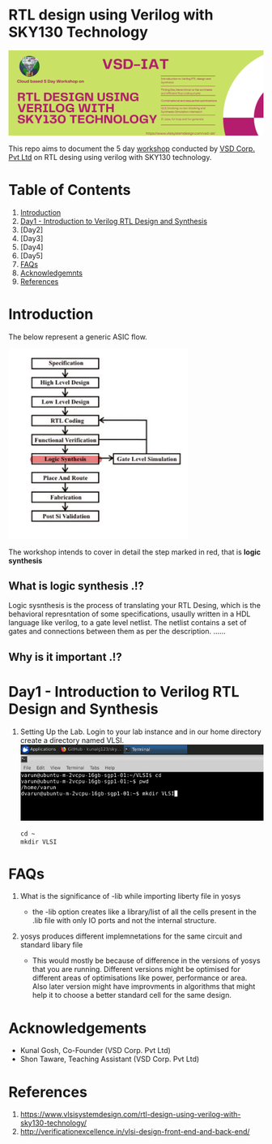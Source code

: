 # RTL design using Verilog with SKY130 Technology

![](/src/img/Verilog-flyer.png)

This repo aims to document the 5 day [workshop](https://www.vlsisystemdesign.com/rtl-design-using-verilog-with-sky130-technology/) conducted by [VSD Corp. Pvt Ltd](https://www.vlsisystemdesign.com/) on RTL desing using verilog with SKY130 technology.

# Table of Contents

1. [Introduction](#introduction)
2. [Day1 - Introduction to Verilog RTL Design and Synthesis](#day1---introduction-to-verilog-rtl-design-and-synthesis)
3. [Day2]
4. [Day3]
5. [Day4]
6. [Day5]
7. [FAQs](#faqs)
8. [Acknowledgemnts](#acknowledgements)
9. [References](#references)


# Introduction
The below represent a generic ASIC flow.

![](/src/img/asic-flow.png)

The workshop intends to cover in detail the step marked in red, that is **logic synthesis**

## What is logic synthesis .!?
Logic sysnthesis is the process of translating your RTL Desing, which is the behavioral represntation of some specifications, usaully written in a HDL language like verilog, to a gate level netlist. The netlist contains a set of gates and connections between them as per the description. ......

## Why is it important .!?

# Day1 - Introduction to Verilog RTL Design and Synthesis
1. Setting Up the Lab.
    Login to your lab instance and in our home directory create a directory named VLSI.
    ![](/src/img/mkdir.png)
    ``` 
    cd ~
    mkdir VLSI
    ```
# FAQs
1.  What is the significance of -lib while importing liberty file in yosys
    -   the -lib option creates like a library/list of all the cells present in the .lib file with only IO ports and not the internal structure.

2. yosys produces different implemnetations for the same circuit and standard libary file
    - This would mostly be because of difference in the versions of yosys that you are running. Different versions might be optimised for different areas of optimisations like power, performance or area. Also later version might have improvments in algorithms that might help it to choose a better standard cell for the same design.
    
# Acknowledgements

* Kunal Gosh, Co-Founder (VSD Corp. Pvt Ltd)
* Shon Taware, Teaching Assistant (VSD Corp. Pvt Ltd)

# References
1. https://www.vlsisystemdesign.com/rtl-design-using-verilog-with-sky130-technology/
2. http://verificationexcellence.in/vlsi-design-front-end-and-back-end/
